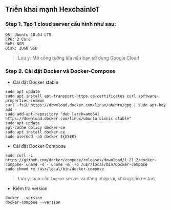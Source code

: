 ## Triển khai mạnh HexchainIoT

### Step 1. Tạo 1 cloud server cấu hình như sau:
```
OS: Ubuntu 18.04 LTS
CPU: 2 Core
RAM: 8GB
Disk: 20GB SSD
```

> Lưu ý: Mở cổng tường lửa nếu bạn sử dụng Google Cloud

### Step 2. Cài đặt Docker và Docker-Compose

- Cài đặt Docker stable
```
sudo apt update
sudo apt install apt-transport-https ca-certificates curl software-properties-common
curl -fsSL https://download.docker.com/linux/ubuntu/gpg | sudo apt-key add -
sudo add-apt-repository "deb [arch=amd64] https://download.docker.com/linux/ubuntu bionic stable"
sudo apt update
apt-cache policy docker-ce
sudo apt install docker-ce
sudo usermod -aG docker ${USER}
```

- Cài đặt Docker Compose
```
sudo curl -L https://github.com/docker/compose/releases/download/1.21.2/docker-compose-`uname -s`-`uname -m` -o /usr/local/bin/docker-compose
sudo chmod +x /usr/local/bin/docker-compose
```

> Lưu ý: bạn cần `logout` server và đăng nhập lại, không cần restart

- Kiểm tra version
``` 
docker --version
docker-compose --version
```


